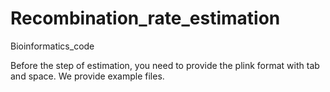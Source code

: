 # Recombination_rate_estimation
Bioinformatics_code

Before the step of estimation, you need to provide the plink format with tab and space. We provide example files. 

